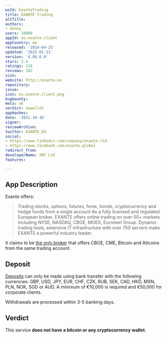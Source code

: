 ```yaml
---
wsId: ExanteTrading
title: EXANTE Trading
altTitle: 
authors:
- danny
users: 10000
appId: eu.exante.client
appCountry: am
released: '2014-04-25'
updated: '2025-01-21'
version: '4.80.6.0'
stars: 2.4
ratings: 218
reviews: 182
size: 
website: http://exante.eu
repository: 
issue: 
icon: eu.exante.client.png
bugbounty: 
meta: ok
verdict: nowallet
appHashes: 
date: '2021-10-16'
signer: 
reviewArchive: 
twitter: EXANTE_EU
social:
- https://www.linkedin.com/company/exante-ltd
- https://www.facebook.com/exante.global
redirect_from: 
developerName: XNT Ltd
features: 

---
```


## App Description

Exante offers:

> Trading stocks, options, futures, forex, bonds, cryptocurrency and hedge funds from a single account
> As a fully licensed and regulated European broker, EXANTE offers online trading on over 50+ markets including NYSE, NASDAQ, CBOE, MOEX, Euronext Group. Dynamic trading tools, extensive IT infrastructure with over 750 servers make EXANTE a powerful industry leader.

It claims to be [the only broker](https://exante.eu/lp/only-one/) that offers CBOE, CME, Bitcoin and Altcoins from the same trading account.

## Deposit

[Deposits](https://exante.eu/markets/) can only be made using bank transfer with the following currencies: GBP, USD, JPY, EUR, CHF, CZK, RUB, SEK, CAD, HKD, MXN, PLN, NOK, SGD or AUD. A minimum of €10,000 is required and €50,000 for corporate clients. 

Withdrawals are processed within 3-5 banking days.

## Verdict

This service **does not have a bitcoin or any cryptocurrency wallet**.

